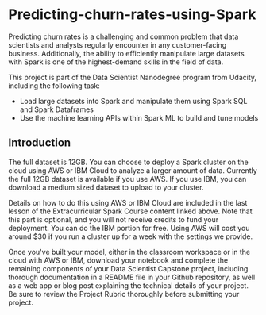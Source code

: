 # Predicting-churn-rates-using-Spark

Predicting churn rates is a challenging and common problem that data scientists and analysts regularly encounter in any customer-facing business. Additionally, the ability to efficiently manipulate large datasets with Spark is one of the highest-demand skills in the field of data.

This project is part of the Data Scientist Nanodegree program from Udacity, including the following task:
- Load large datasets into Spark and manipulate them using Spark SQL and Spark Dataframes
- Use the machine learning APIs within Spark ML to build and tune models

## Introduction
The full dataset is 12GB. You can choose to deploy a Spark cluster on the cloud using AWS or IBM Cloud to analyze a larger amount of data. Currently the full 12GB dataset is available if you use AWS. If you use IBM, you can download a medium sized dataset to upload to your cluster.

Details on how to do this using AWS or IBM Cloud are included in the last lesson of the Extracurricular Spark Course content linked above. Note that this part is optional, and you will not receive credits to fund your deployment. You can do the IBM portion for free. Using AWS will cost you around $30 if you run a cluster up for a week with the settings we provide.

Once you've built your model, either in the classroom workspace or in the cloud with AWS or IBM, download your notebook and complete the remaining components of your Data Scientist Capstone project, including thorough documentation in a README file in your Github repository, as well as a web app or blog post explaining the technical details of your project. Be sure to review the Project Rubric thoroughly before submitting your project.

